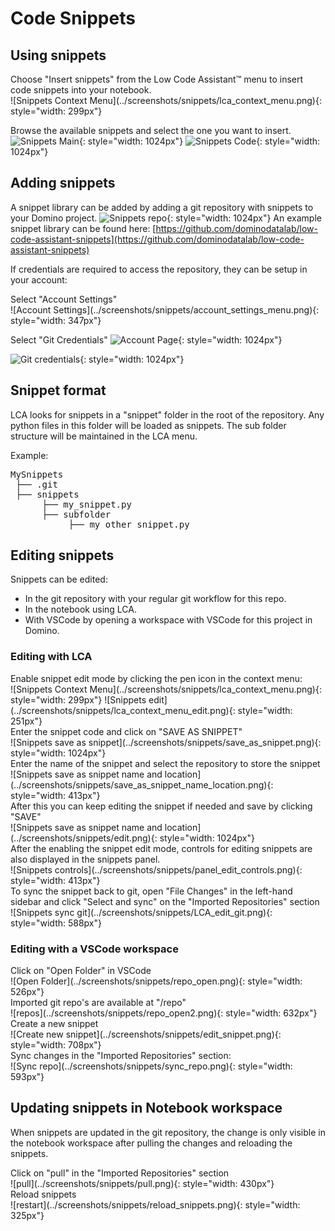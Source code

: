 # Code Snippets

## Using snippets

<div>Choose "Insert snippets" from the Low Code Assistant™ menu to insert code snippets into your notebook.</div>
![Snippets Context Menu](../screenshots/snippets/lca_context_menu.png){: style="width: 299px"}

Browse the available snippets and select the one you want to insert.
![Snippets Main](../screenshots/snippets/snippets_main.png){: style="width: 1024px"}
![Snippets Code](../screenshots/snippets/snippets_sub.png){: style="width: 1024px"}

## Adding snippets

A snippet library can be added by adding a git repository with snippets to your Domino project.
![Snippets repo](../screenshots/snippets/snippets_git_repos.png){: style="width: 1024px"}
An example snippet library can be found here: [https://github.com/dominodatalab/low-code-assistant-snippets](https://github.com/dominodatalab/low-code-assistant-snippets)

If credentials are required to access the repository, they can be setup in your account:

<div>Select "Account Settings"</div>
![Account Settings](../screenshots/snippets/account_settings_menu.png){: style="width: 347px"}

Select "Git Credentials"
![Account Page](../screenshots/snippets/snippet_git_account_page.png){: style="width: 1024px"}

![Git credentials](../screenshots/snippets/snippets_git_credentials.png){: style="width: 1024px"}

## Snippet format

LCA looks for snippets in a "snippet" folder in the root of the repository. Any python files in this folder will be loaded as snippets.
The sub folder structure will be maintained in the LCA menu.

Example:
<pre>
MySnippets
 ├── .git
 ├── snippets
      ├── my_snippet.py
      ├── subfolder
           ├── my_other_snippet.py
</pre>

## Editing snippets

Snippets can be edited:

   - In the git repository with your regular git workflow for this repo.
   - In the notebook using LCA.
   - With VSCode by opening a workspace with VSCode for this project in Domino.

### Editing with LCA

<div>Enable snippet edit mode by clicking the pen icon in the context menu:</div>
![Snippets Context Menu](../screenshots/snippets/lca_context_menu.png){: style="width: 299px"}
![Snippets edit](../screenshots/snippets/lca_context_menu_edit.png){: style="width: 251px"}

<div>Enter the snippet code and click on "SAVE AS SNIPPET"</div>
![Snippets save as snippet](../screenshots/snippets/save_as_snippet.png){: style="width: 1024px"}

<div>Enter the name of the snippet and select the repository to store the snippet</div>
![Snippets save as snippet name and location](../screenshots/snippets/save_as_snippet_name_location.png){: style="width: 413px"}

<div>After this you can keep editing the snippet if needed and save by clicking "SAVE"</div>
![Snippets save as snippet name and location](../screenshots/snippets/edit.png){: style="width: 1024px"}

<div>After the enabling the snippet edit mode, controls for editing snippets are also displayed in the snippets panel.</div>
![Snippets controls](../screenshots/snippets/panel_edit_controls.png){: style="width: 413px"}

<div>To sync the snippet back to git, open "File Changes" in the left-hand sidebar and click "Select and sync"
on the "Imported Repositories" section</div>
![Snippets sync git](../screenshots/snippets/LCA_edit_git.png){: style="width: 588px"}

### Editing with a VSCode workspace
<div>Click on  "Open Folder" in VSCode</div>
![Open Folder](../screenshots/snippets/repo_open.png){: style="width: 526px"}

<div>Imported git repo's are available at "/repo"</div>
![repos](../screenshots/snippets/repo_open2.png){: style="width: 632px"}

<div>Create a new snippet</div>
![Create new snippet](../screenshots/snippets/edit_snippet.png){: style="width: 708px"}

<div>Sync changes in the "Imported Repositories" section:</div>
![Sync repo](../screenshots/snippets/sync_repo.png){: style="width: 593px"}

## Updating snippets in Notebook workspace

When snippets are updated in the git repository, the change is only visible in the notebook workspace after pulling the changes and reloading the snippets.

<div>Click on "pull" in the "Imported Repositories" section</div>
![pull](../screenshots/snippets/pull.png){: style="width: 430px"}

<div>Reload snippets</div>
![restart](../screenshots/snippets/reload_snippets.png){: style="width: 325px"}
